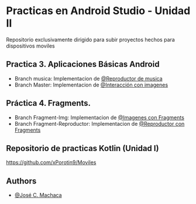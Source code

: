 # Practicas en Android Studio - Unidad II
Repositorio exclusivamente dirigido para subir proyectos hechos para dispositivos moviles

## Practica 3. Aplicaciones Básicas Android
- Branch musica: Implementacion de [@Reproductor de musica](https://github.com/xPorotin9/AndroidStudio/tree/Reproductor)
- Branch Master: Implementacion de [@Interacción con imagenes](https://github.com/xPorotin9/AndroidStudio)
## Práctica 4. Fragments.
- Branch Fragment-Img: Implementacion de [@Imagenes con Fragments](https://github.com/xPorotin9/AndroidStudio/tree/Fragment-Img)
- Branch Fragment-Reproductor: Implementacion de [@Reproductor con Fragments](https://github.com/xPorotin9/AndroidStudio/tree/Reproductor-Fragments)

## Repositorio de practicas Kotlin (Unidad I)
https://github.com/xPorotin9/Moviles
## Authors

- [@José C. Machaca](https://www.github.com/xPorotin9)
